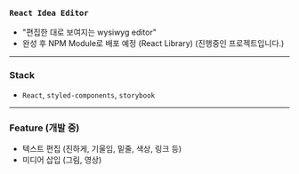 ### `React Idea Editor`
  - "편집한 대로 보여지는 wysiwyg editor"
  - 완성 후 NPM Module로 배포 예정 (React Library) (진행중인 프로젝트입니다.)

---

### Stack
  - `React`, `styled-components`, `storybook`

---

### Feature (개발 중)
  - 텍스트 편집 (진하게, 기울임, 밑줄, 색상, 링크 등)
  - 미디어 삽입 (그림, 영상)

